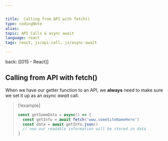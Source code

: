 ```yaml
---


title:  Calling from API with fetch()
type: codingNote
alias:
topic: API Calls & async await 
language: react
tags: react, js/api-call, js/async-await

---
```


back: [[015 - React]]



## Calling from API with fetch()


When we have our getter function to an API, we **always** need to make sure we set it up as an *async await* call.

>[!example]
>```javascript
>const getSomeData = async() => {
>	const getInfo = await fetch('www.someSiteNameHere')
>	const data = await getInfo.json()
>	// now our readable information will be stored in data
>}
>
>```





